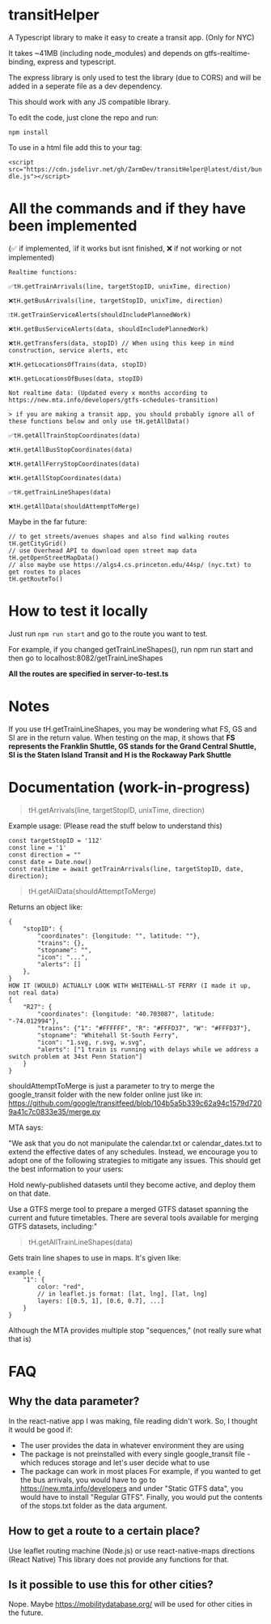 # transitHelper
A Typescript library to make it easy to create a transit app. (Only for NYC)

It takes ~41MB (including node_modules) and depends on gtfs-realtime-binding, express and typescript.

The express library is only used to test the library (due to CORS) and will be added in a seperate file as a dev dependency.

This should work with any JS compatible library.

To edit the code, just clone the repo and run:

```npm install```

To use in a html file add this to your <head> tag:

```<script src="https://cdn.jsdelivr.net/gh/ZarmDev/transitHelper@latest/dist/bundle.js"></script>```

# All the commands and if they have been implemented
(✅ if implemented, ❕if it works but isnt finished, ❌ if not working or not implemented)
```
Realtime functions:

✅tH.getTrainArrivals(line, targetStopID, unixTime, direction)

❌tH.getBusArrivals(line, targetStopID, unixTime, direction)

❕tH.getTrainServiceAlerts(shouldIncludePlannedWork)

❌tH.getBusServiceAlerts(data, shouldIncludePlannedWork)

❌tH.getTransfers(data, stopID) // When using this keep in mind construction, service alerts, etc

❌tH.getLocationsOfTrains(data, stopID)

❌tH.getLocationsOfBuses(data, stopID)

Not realtime data: (Updated every x months according to https://new.mta.info/developers/gtfs-schedules-transition)

> if you are making a transit app, you should probably ignore all of these functions below and only use tH.getAllData()

✅tH.getAllTrainStopCoordinates(data)

❌tH.getAllBusStopCoordinates(data)

❌tH.getAllFerryStopCoordinates(data)

❌tH.getAllStopCoordinates(data)

✅tH.getTrainLineShapes(data)

❌tH.getAllData(shouldAttemptToMerge)
```
Maybe in the far future:
```
// to get streets/avenues shapes and also find walking routes
tH.getCityGrid()
// use Overhead API to download open street map data
tH.getOpenStreetMapData()
// also maybe use https://algs4.cs.princeton.edu/44sp/ (nyc.txt) to get routes to places
tH.getRouteTo()
```

# How to test it locally
Just run ```npm run start``` and go to the route you want
to test.

For example, if you changed getTrainLineShapes(), run
npm run start and then go to localhost:8082/getTrainLineShapes

**All the routes are specified in server-to-test.ts**
# Notes
If you use tH.getTrainLineShapes, you may be wondering what FS, GS and SI are in the return value.
When testing on the map, it shows that **FS represents the Franklin Shuttle, GS stands for the Grand Central Shuttle, SI is the Staten Island Transit and H is the Rockaway Park
Shuttle**

# Documentation (work-in-progress)
> tH.getArrivals(line, targetStopID, unixTime, direction)

Example usage: (Please read the stuff below to understand this)
```
const targetStopID = '112'
const line = '1'
const direction = ""
const date = Date.now()
const realtime = await getTrainArrivals(line, targetStopID, date, direction);
```

> tH.getAllData(shouldAttemptToMerge)

Returns an object like:
```
{
    "stopID": {
        "coordinates": {longitude: "", latitude: ""},
        "trains": {},
        "stopname": "",
        "icon": "...",
        "alerts": []
    },
}
HOW IT (WOULD) ACTUALLY LOOK WITH WHITEHALL-ST FERRY (I made it up, not real data)
{
    "R27": {
        "coordinates": {longitude: "40.703087", latitude: "-74.012994"},
        "trains": {"1": "#FFFFFF", "R": "#FFFD37", "W": "#FFFD37"},
        "stopname": "Whitehall St-South Ferry",
        "icon": "1.svg, r.svg, w.svg",
        "alerts": ["1 train is running with delays while we address a switch problem at 34st Penn Station"]
    }
}
```

shouldAttemptToMerge is just a parameter to try to merge the google_transit folder with the new folder online just like in:
https://github.com/google/transitfeed/blob/104b5a5b339c62a94c1579d7209a41c7c0833e35/merge.py

MTA says:

"We ask that you do not manipulate the calendar.txt or calendar_dates.txt to extend the effective dates of any schedules. Instead, we encourage you to adopt one of the following strategies to mitigate any issues. This should get the best information to your users:

Hold newly-published datasets until they become active, and deploy them on that date.

Use a GTFS merge tool to prepare a merged GTFS dataset spanning the current and future timetables. There are several tools available for merging GTFS datasets, including:"

> tH.getAllTrainLineShapes(data)

Gets train line shapes to use in maps.
It's given like:
```
example {
    "1": {
        color: "red",
        // in leaflet.js format: [lat, lng], [lat, lng]
        layers: [[0.5, 1], [0.6, 0.7], ...]
    }
}
```

Although the MTA provides multiple stop "sequences," (not really sure what that is)

# FAQ

## Why the data parameter?
In the react-native app I was making, file reading didn't work.
So, I thought it would be good if:
- The user provides the data in whatever environment they are using
- The package is not preinstalled with every single google_transit
file - which reduces storage and let's user decide what to use
- The package can work in most places
For example, if you wanted to get the bus arrivals, you would have to go to https://new.mta.info/developers and under "Static GTFS data", you would have to install "Regular GTFS".
Finally, you would put the contents of the stops.txt folder as the data argument.

## How to get a route to a certain place?
Use leaflet routing machine (Node.js) or use react-native-maps directions (React Native)
This library does not provide any functions for that.

## Is it possible to use this for other cities?
Nope. Maybe https://mobilitydatabase.org/ will be used for other cities in the future.
